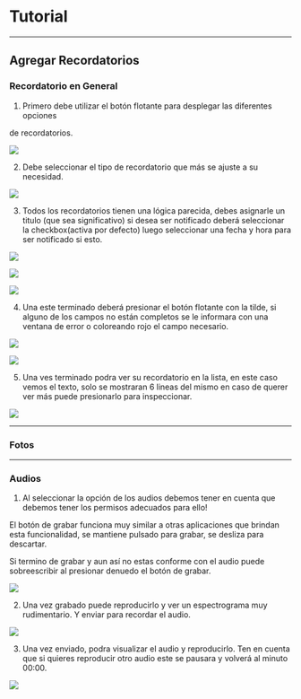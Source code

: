 # Tutorial


---

## Agregar Recordatorios



### Recordatorio en General

1. Primero debe utilizar el botón flotante para desplegar las diferentes opciones

de recordatorios.

![](Image/addReminder/addTextReminder_1.png)

2. Debe seleccionar el tipo de recordatorio que más se ajuste a su necesidad.

![](Image/addReminder/addTextReminder_2.png)

3. Todos los recordatorios tienen una lógica parecida, debes asignarle un titulo (que sea significativo) si desea ser notificado deberá seleccionar la checkbox(activa por defecto) luego seleccionar una fecha y hora para ser notificado si esto.

![](Image/addReminder/addTextReminder_3.png)

![](Image/addReminder/addTextReminder_4.png)

![](Image/addReminder/addTextReminder_5.png)

4. Una este terminado deberá presionar el botón flotante con la tilde, si alguno de los campos no están completos se le informara con una ventana de error o coloreando rojo el campo necesario.

![](Image/addReminder/addTextReminder_6.png)

![](Image/addReminder/addTextReminder_7.png)

5. Una ves terminado podra ver su recordatorio en la lista, en este caso vemos el texto, solo se mostraran 6 lineas del mismo en caso de querer ver más puede presionarlo para inspeccionar.

![](Image/addReminder/addTextReminder_8.png)

---

### Fotos





---

### Audios

1. Al seleccionar la opción de los audios debemos tener en cuenta que debemos tener los permisos adecuados para ello!

El botón de grabar funciona muy similar a otras aplicaciones que brindan esta funcionalidad, se mantiene pulsado para grabar, se desliza para descartar.



Si termino de grabar y aun así no estas conforme con el audio puede sobreescribir al presionar denuedo el botón de grabar.

![](Image/addReminder/addReminder_audio_1.png)



2. Una vez grabado puede reproducirlo y ver un espectrograma muy rudimentario. Y enviar
   para recordar el audio.

![](Image/addReminder/addReminder_audio_2.png)



3. Una vez enviado, podra visualizar el audio y reproducirlo. Ten en cuenta que si quieres reproducir otro audio este se pausara y volverá al minuto 00:00.



![](Image/addReminder/addReminder_audio_3.png)